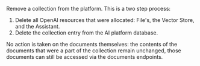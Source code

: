 Remove a collection from the platform. This is a two step process:

1. Delete all OpenAI resources that were allocated: File's, the Vector
   Store, and the Assistant.
2. Delete the collection entry from the AI platform database.

No action is taken on the documents themselves: the contents of the
documents that were a part of the collection remain unchanged, those
documents can still be accessed via the documents endpoints.
